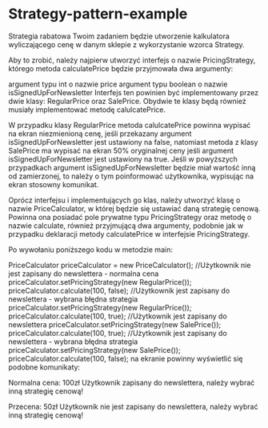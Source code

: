 # Strategy-pattern-example
Strategia rabatowa
Twoim zadaniem będzie utworzenie kalkulatora wyliczającego cenę w danym sklepie z wykorzystanie wzorca Strategy.

Aby to zrobić, należy najpierw utworzyć interfejs o nazwie PricingStrategy, którego metoda calculatePrice będzie przyjmowała dwa argumenty:

argument typu int o nazwie price
argument typu boolean o nazwie isSignedUpForNewsletter
Interfejs ten powinien być implementowany przez dwie klasy: RegularPrice oraz SalePrice. Obydwie te klasy będą również musiały implementować metodę calulcatePrice.

W przypadku klasy RegularPrice metoda calulcatePrice  powinna wypisać na ekran niezmienioną cenę, jeśli przekazany argument isSignedUpForNewsletter jest ustawiony na false, natomiast metoda z klasy SalePrice ma wypisać na ekran 50% oryginalnej ceny jeśli argument isSignedUpForNewsletter jest ustawiony na true. Jeśli w powyższych przypadkach argument isSignedUpForNewsletter będzie miał wartość inną od zamierzonej, to należy o tym poinformować użytkownika, wypisując na ekran stosowny komunikat.

Oprócz interfejsu i implementujących go klas, należy utworzyć klasę o nazwie PriceCalculator, w której będzie się ustawiać daną strategię cenową. Powinna ona posiadać pole prywatne typu PricingStrategy oraz metodę o nazwie calculate, również przyjmującą dwa argumenty, podobnie jak w przypadku deklaracji metody calculatePrice w interfejsie PricingStrategy.

Po wywołaniu poniższego kodu w metodzie main: 

PriceCalculator priceCalculator = new PriceCalculator();
 //Użytkownik nie jest zapisany do newslettera - normalna cena
 priceCalculator.setPricingStrategy(new RegularPrice());
 priceCalculator.calculate(100, false);
 //Użytkownik jest zapisany do newslettera - wybrana błędna strategia
 priceCalculator.setPricingStrategy(new RegularPrice());
 priceCalculator.calculate(100, true);
 //Użytkownik jest zapisany do newslettera
 priceCalculator.setPricingStrategy(new SalePrice());
 priceCalculator.calculate(100, true);
 //Użytkownik jest zapisany do newslettera - wybrana błędna strategia
 priceCalculator.setPricingStrategy(new SalePrice());
 priceCalculator.calculate(100, false);
na ekranie powinny wyświetlić się podobne komunikaty:

Normalna cena: 100zł
Użytkownik zapisany do newslettera, należy wybrać inną strategię cenową!
 
Przecena: 50zł
Użytkownik nie jest zapisany do newslettera, należy wybrać inną strategię cenową!
